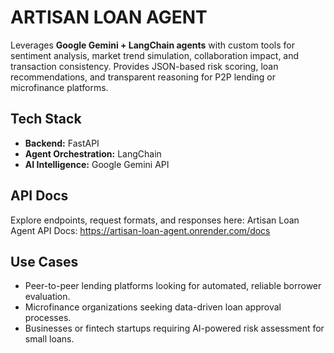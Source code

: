 # ARTISAN LOAN AGENT

Leverages **Google Gemini + LangChain agents** with custom tools for sentiment analysis, market trend simulation, collaboration impact, and transaction consistency. Provides JSON-based risk scoring, loan recommendations, and transparent reasoning for P2P lending or microfinance platforms.

## Tech Stack

- **Backend:** FastAPI
- **Agent Orchestration:** LangChain
- **AI Intelligence:** Google Gemini API

## API Docs
Explore endpoints, request formats, and responses here:
Artisan Loan Agent API Docs: https://artisan-loan-agent.onrender.com/docs


## Use Cases
- Peer-to-peer lending platforms looking for automated, reliable borrower evaluation.
- Microfinance organizations seeking data-driven loan approval processes.
- Businesses or fintech startups requiring AI-powered risk assessment for small loans.